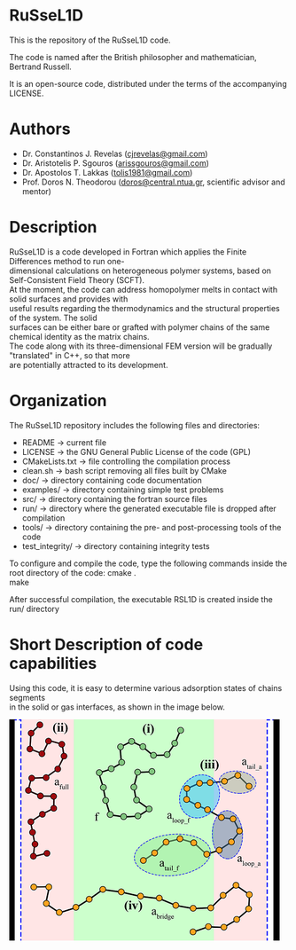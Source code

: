 # RuSseL1D
This is the repository of the RuSseL1D code.

The code is named after the British philosopher and mathematician, Bertrand Russell.

It is an open-source code, distributed under the terms of the accompanying LICENSE.

# Authors
- Dr. Constantinos J. Revelas (cjrevelas@gmail.com)
- Dr. Aristotelis P. Sgouros (arissgouros@gmail.com)
- Dr. Apostolos T. Lakkas (tolis1981@gmail.com)
- Prof. Doros N. Theodorou (doros@central.ntua.gr, scientific advisor and mentor)

# Description
RuSseL1D is a code developed in Fortran which applies the Finite Differences method to run one-\
dimensional calculations on heterogeneous polymer systems, based on Self-Consistent Field Theory (SCFT).\
At the moment, the code can address homopolymer melts in contact with solid surfaces and provides with\
useful results regarding the thermodynamics and the structural properties of the system. The solid\
surfaces can be either bare or grafted with polymer chains of the same chemical identity as the matrix chains.\
The code along with its three-dimensional FEM version will be gradually "translated" in C++, so that more\
are potentially attracted to its development.

# Organization
The RuSseL1D repository includes the following files and directories:
 - README          -> current file
 - LICENSE         -> the GNU General Public License of the code (GPL)
 - CMakeLists.txt  -> file controlling the compilation process
 - clean.sh        -> bash script removing all files built by CMake
 - doc/            -> directory containing code documentation
 - examples/       -> directory containing simple test problems
 - src/            -> directory containing the fortran source files
 - run/            -> directory  where the generated executable file is dropped after compilation
 - tools/          -> directory containing the pre- and post-processing tools of the code
 - test_integrity/ -> directory containing integrity tests

To configure and compile the code, type the following commands inside the root directory of the code:
    cmake .\
    make

After successful compilation, the executable RSL1D is created inside the run/ directory

# Short Description of code capabilities
Using this code, it is easy to determine various adsorption states of chains segments\
in the solid or gas interfaces, as shown in the image below.

![Adsorption states for chain segments](images/states.png "adsorption states")
